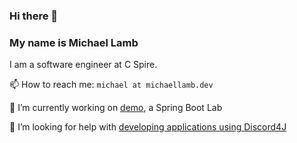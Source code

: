 ### Hi there 👋

### My name is Michael Lamb

I am a software engineer at C Spire.

📫 How to reach me: `michael at michaellamb.dev`

🔭 I’m currently working on [demo][demo], a Spring Boot Lab

🤔 I’m looking for help with [developing applications using Discord4J][discord4j]

<!--
**michaellambgelo/michaellambgelo** is a ✨ _special_ ✨ repository because its `README.md` (this file) appears on your GitHub profile.

Here are some ideas to get you started:

- 🔭 I’m currently working on ...
- 🌱 I’m currently learning ...
- 👯 I’m looking to collaborate on ...
- 🤔 I’m looking for help with ...
- 💬 Ask me about ...
- 📫 How to reach me: ...
- 😄 Pronouns: ...
- ⚡ Fun fact: ...
-->

[demo]:https://github.com/michaellambgelo/demo
[discord4j]:https://docs.discord4j.com/quickstart
